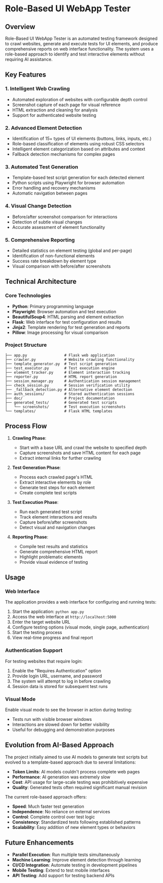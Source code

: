 # Role-Based UI WebApp Tester

## Overview

Role-Based UI WebApp Tester is an automated testing framework designed to crawl websites, generate and execute tests for UI elements, and produce comprehensive reports on web interface functionality. The system uses a role-based approach to identify and test interactive elements without requiring AI assistance.

## Key Features

### 1. Intelligent Web Crawling
- Automated exploration of websites with configurable depth control
- Screenshot capture of each page for visual reference
- HTML extraction and cleaning for analysis
- Support for authenticated website testing

### 2. Advanced Element Detection
- Identification of 15+ types of UI elements (buttons, links, inputs, etc.)
- Role-based classification of elements using robust CSS selectors
- Intelligent element categorization based on attributes and context
- Fallback detection mechanisms for complex pages

### 3. Automated Test Generation
- Template-based test script generation for each detected element
- Python scripts using Playwright for browser automation
- Error handling and recovery mechanisms
- Automatic navigation between pages

### 4. Visual Change Detection
- Before/after screenshot comparison for interactions
- Detection of subtle visual changes
- Accurate assessment of element functionality

### 5. Comprehensive Reporting
- Detailed statistics on element testing (global and per-page)
- Identification of non-functional elements
- Success rate breakdown by element type
- Visual comparison with before/after screenshots

## Technical Architecture

### Core Technologies
- **Python**: Primary programming language
- **Playwright**: Browser automation and test execution
- **BeautifulSoup4**: HTML parsing and element extraction
- **Flask**: Web interface for test configuration and results
- **Jinja2**: Template rendering for test generation and reports
- **Pillow**: Image processing for visual comparison

### Project Structure

```
├── app.py                 # Flask web application
├── crawler.py             # Website crawling functionality
├── template_generator.py  # Test script generation
├── test_executor.py       # Test execution engine
├── element_tracker.py     # Element interaction tracking
├── reporter.py            # HTML report generation
├── session_manager.py     # Authentication session management
├── check_session.py       # Session verification utility
├── _fallback_detection.py # Alternative element detection
├── auth_sessions/         # Stored authentication sessions
├── doc/                   # Project documentation
├── generated_tests/       # Generated test scripts
│   └── screenshots/       # Test execution screenshots
└── templates/             # Flask HTML templates
```

## Process Flow

1. **Crawling Phase**:
   - Start with a base URL and crawl the website to specified depth
   - Capture screenshots and save HTML content for each page
   - Extract internal links for further crawling

2. **Test Generation Phase**:
   - Process each crawled page's HTML
   - Extract interactive elements by role
   - Generate test steps for each element
   - Create complete test scripts

3. **Test Execution Phase**:
   - Run each generated test script
   - Track element interactions and results
   - Capture before/after screenshots
   - Detect visual and navigation changes

4. **Reporting Phase**:
   - Compile test results and statistics
   - Generate comprehensive HTML report
   - Highlight problematic elements
   - Provide visual evidence of testing

## Usage

### Web Interface

The application provides a web interface for configuring and running tests:

1. Start the application: `python app.py`
2. Access the web interface at `http://localhost:5000`
3. Enter the target website URL
4. Configure testing options (visual mode, single page, authentication)
5. Start the testing process
6. View real-time progress and final report

### Authentication Support

For testing websites that require login:

1. Enable the "Requires Authentication" option
2. Provide login URL, username, and password
3. The system will attempt to log in before crawling
4. Session data is stored for subsequent test runs

### Visual Mode

Enable visual mode to see the browser in action during testing:

- Tests run with visible browser windows
- Interactions are slowed down for better visibility
- Useful for debugging and demonstration purposes

## Evolution from AI-Based Approach

The project initially aimed to use AI models to generate test scripts but evolved to a template-based approach due to several limitations:

- **Token Limits**: AI models couldn't process complete web pages
- **Performance**: AI generation was extremely slow
- **Cost**: API usage for large-scale testing was prohibitively expensive
- **Quality**: Generated tests often required significant manual revision

The current role-based approach offers:
- **Speed**: Much faster test generation
- **Independence**: No reliance on external services
- **Control**: Complete control over test logic
- **Consistency**: Standardized tests following established patterns
- **Scalability**: Easy addition of new element types or behaviors

## Future Enhancements

- **Parallel Execution**: Run multiple tests simultaneously
- **Machine Learning**: Improve element detection through learning
- **CI/CD Integration**: Automate testing in development pipelines
- **Mobile Testing**: Extend to test mobile interfaces
- **API Testing**: Add support for testing backend APIs